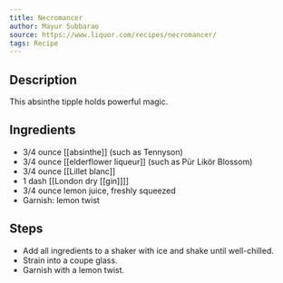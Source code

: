 ```yaml
---
title: Necromancer
author: Mayur Subbarao
source: https://www.liquor.com/recipes/necromancer/
tags: Recipe
---
```

## Description
This absinthe tipple holds powerful magic.
## Ingredients
- 3/4 ounce [[absinthe]] (such as Tennyson)
- 3/4 ounce [[elderflower liqueur]] (such as Pür Likör Blossom)
- 3/4 ounce [[Lillet blanc]]
- 1 dash [[London dry [[gin]]]]
- 3/4 ounce lemon juice, freshly squeezed
- Garnish: lemon twist
## Steps
- Add all ingredients to a shaker with ice and shake until well-chilled.
- Strain into a coupe glass.
- Garnish with a lemon twist.